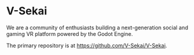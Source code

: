 # V-Sekai

We are a community of enthusiasts building a next-generation social and gaming VR platform powered by the Godot Engine.

The primary repository is at https://github.com/V-Sekai/V-Sekai.
